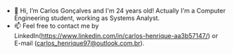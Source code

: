 - 👋 Hi, I’m Carlos Gonçalves and I'm 24 years old! Actually I'm a Computer Engineering student, working as Systems Analyst.
- 📫 Feel free to contact me by LinkedIn(https://www.linkedin.com/in/carlos-henrique-aa3b57147/) or E-mail (carlos_henrique97@outlook.com.br).

<!---
goncalves-c97/goncalves-c97 is a ✨ special ✨ repository because its `README.md` (this file) appears on your GitHub profile.
You can click the Preview link to take a look at your changes.
--->
